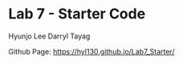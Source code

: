 # Lab 7 - Starter Code

Hyunjo Lee
Darryl Tayag

Github Page: https://hyl130.github.io/Lab7_Starter/ 